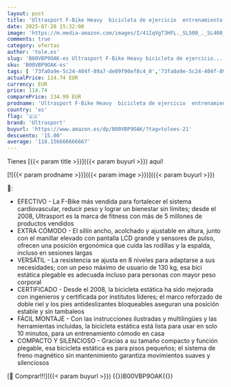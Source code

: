```yaml
---
layout: post
title: 'Ultrasport F-Bike Heavy  bicicleta de ejercicio  entrenamiento LCD  bicicleta de ejercicio plegable  peso máximo del usuario 130 kg  medición del pulso  8 niveles de resistencia  soporte para toallas'
date: 2025-07-28 15:32:08
image: 'https://m.media-amazon.com/images/I/41IqVgT3HFL._SL500_._SL400_.jpg'
comments: true
category: ofertas
author: 'tole.es'
slug: 'B00VBP9OAK-es Ultrasport F-Bike Heavy bicicleta de ejercicio...'
sku: 'B00VBP9OAK-es'
tags: [ '73fa0a9e-5c24-404f-89a7-de09f90ef8c4_0','73fa0a9e-5c24-404f-89a7-de09f90ef8c4_1001','73fa0a9e-5c24-404f-89a7-de09f90ef8c4_101','73fa0a9e-5c24-404f-89a7-de09f90ef8c4_1401','73fa0a9e-5c24-404f-89a7-de09f90ef8c4_3901','73fa0a9e-5c24-404f-89a7-de09f90ef8c4_601','73fa0a9e-5c24-404f-89a7-de09f90ef8c4_6401','73fa0a9e-5c24-404f-89a7-de09f90ef8c4_6501','73fa0a9e-5c24-404f-89a7-de09f90ef8c4_6601','73fa0a9e-5c24-404f-89a7-de09f90ef8c4_8401','Arborist Merchandising Root','Bicicletas estáticas','Bicicletas estáticas y de spinning para fitness','Cardio en Prime Day 2019','Deportes y aire libre','Fitness Prime Day 2019','Fitness y ejercicio','Marcas exclusivas Amazon : Deporte','Máquinas de cardio para fitness','Ofertas de Prime Day en productos de Fitness','Regalos para una Navidad deportiva','Selección a precios bajos','Self Service','Semana del fitness','Special Features Stores','Ultrasport','bicicleta','ultrasport','🇪🇸', ]
actualPrice: 114.74 EUR
currency: EUR
price: 114.74
comparePrice: 134.99 EUR
prodname: 'Ultrasport F-Bike Heavy  bicicleta de ejercicio  entrenamiento LCD  bicicleta de ejercicio plegable  peso máximo del usuario 130 kg  medición del pulso  8 niveles de resistencia  soporte para toallas'
country: 'es'
flag: '🇪🇸'
brand: 'Ultrasport'
buyurl: 'https://www.amazon.es/dp/B00VBP9OAK/?tag=tolees-21'
descuento: '15.00'
average: '118.156666666667'
---
```


Tienes [{{< param title >}}]({{< param buyurl >}}) aqui!

[![{{< param prodname >}}]({{< param image >}})]({{< param buyurl >}})

🔎:

- EFECTIVO - La F-Bike más vendida para fortalecer el sistema cardiovascular, reducir peso y lograr un bienestar sin límites; desde el 2008, Ultrasport es la marca de fitness con más de 5 millones de productos vendidos
- EXTRA CÓMODO - El sillín ancho, acolchado y ajustable en altura, junto con el manillar elevado con pantalla LCD grande y sensores de pulso, ofrecen una posición ergonómica que cuida las rodillas y la espalda, incluso en sesiones largas
- VERSÁTIL - La resistencia se ajusta en 8 niveles para adaptarse a sus necesidades; con un peso máximo de usuario de 130 kg, esa bici estática plegable es adecuada incluso para personas con mayor peso corporal
- CERTIFICADO - Desde el 2008, la bicicleta estática ha sido mejorada con ingenieros y certificada por institutos líderes; el marco reforzado de doble riel y los pies antideslizantes bloqueables aseguran una posición estable y sin tambaleos
- FÁCIL MONTAJE - Con las instrucciones ilustradas y multilingües y las herramientas incluidas, la bicicleta estática está lista para usar en solo 10 minutos, para un entrenamiento cómodo en casa
- COMPACTO Y SILENCIOSO - Gracias a su tamaño compacto y función plegable, esa bicicleta estática es para pisos pequeños; el sistema de freno magnético sin mantenimiento garantiza movimientos suaves y silenciosos

[🛒 Comprar!!!]({{< param buyurl >}})
{{<world>}}B00VBP9OAK{{</world>}}
